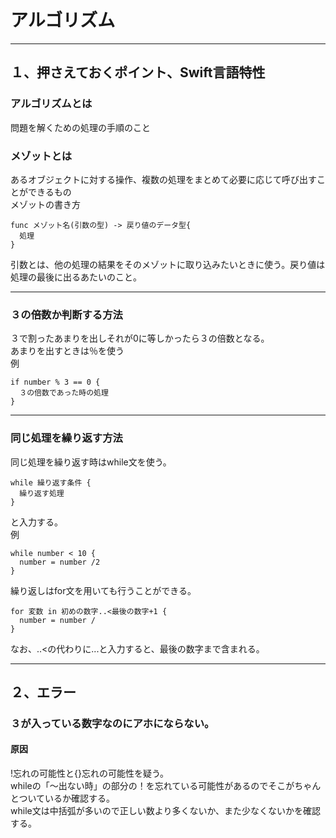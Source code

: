 # アルゴリズム
***
## １、押さえておくポイント、Swift言語特性
### アルゴリズムとは
問題を解くための処理の手順のこと
### メゾットとは
あるオブジェクトに対する操作、複数の処理をまとめて必要に応じて呼び出すことができるもの  
メゾットの書き方  
```
func メゾット名(引数の型) -> 戻り値のデータ型{
  処理
}
```  

引数とは、他の処理の結果をそのメゾットに取り込みたいときに使う。戻り値は処理の最後に出るあたいのこと。  

---

### ３の倍数か判断する方法
３で割ったあまりを出しそれが0に等しかったら３の倍数となる。  
あまりを出すときは％を使う  
例

```
if number % 3 == 0 {
  ３の倍数であった時の処理
}
```
---
### 同じ処理を繰り返す方法
同じ処理を繰り返す時はwhile文を使う。  
```
while 繰り返す条件 {
  繰り返す処理
}
```

と入力する。  
例
```
while number < 10 {
  number = number /2
}
```

繰り返しはfor文を用いても行うことができる。
```
for 変数 in 初めの数字..<最後の数字+1 {
  number = number /
}
```

なお、..<の代わりに...と入力すると、最後の数字まで含まれる。

___

## ２、エラー

### ３が入っている数字なのにアホにならない。
#### 原因

!忘れの可能性と{}忘れの可能性を疑う。  
whileの「〜出ない時」の部分の！を忘れている可能性があるのでそこがちゃんとついているか確認する。  
while文は中括弧が多いので正しい数より多くないか、また少なくないかを確認する。  

